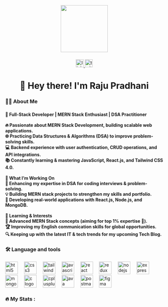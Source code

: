 <div align="center">
  <img height="150" src="[https://i.gifer.com/JXA0.gif](https://img.freepik.com/free-photo/rear-view-programmer-working-all-night-long_1098-18697.jpg?t=st=1741688249~exp=1741691849~hmac=d8bce0aac65118eecf0a18221268e0a04c6e040d4c73ea71ddf0ca29abe74a8f&w=1380)"  />
</div>

###

<div align="center">
  <a href="https://www.linkedin.com/in/raju-pradhani-321251335" target="_blank">
    <img src="https://img.shields.io/static/v1?message=LinkedIn&logo=linkedin&label=&color=0077B5&logoColor=white&labelColor=&style=for-the-badge" height="25" alt="linkedin logo"  />
  </a>
  <a href="https://x.com/RajuPradhani3" target="_blank">
    <img src="https://img.shields.io/static/v1?message=Twitter&logo=twitter&label=&color=1DA1F2&logoColor=white&labelColor=&style=for-the-badge" height="25" alt="twitter logo"  />
  </a>
</div>

###

<h1 align="center">👋 Hey there! I'm Raju Pradhani</h1>

###

<h3 align="left">👩‍💻  About Me</h3>

###

<h4 align="left">🚀 Full-Stack Developer | MERN Stack Enthusiast | DSA Practitioner<br><br>🔥 Passionate about MERN Stack Development, building scalable web applications.<br>🌐 Practicing Data Structures & Algorithms (DSA) to improve problem-solving skills.<br>💻 Backend experience with user authentication, CRUD operations, and API integrations.<br>📚 Constantly learning & mastering JavaScript, React.js, and Tailwind CSS 4.0.<br><br>📌 What I’m Working On<br>🚀 Enhancing my expertise in DSA for coding interviews & problem-solving.<br>💡 Building MERN stack projects to strengthen my skills and portfolio.<br>🎯 Developing real-world applications with React.js, Node.js, and MongoDB.<br><br>📖 Learning & Interests<br>📌 Advanced MERN Stack concepts (aiming for top 1% expertise 💯).<br>🏆 Improving my English communication skills for global opportunities.<br>🔍 Keeping up with the latest IT & tech trends for my upcoming Tech Blog.</h4>

###

<h3 align="left">🛠 Language and tools</h3>

###

<div align="left">
  <img src="https://cdn.jsdelivr.net/gh/devicons/devicon/icons/html5/html5-original.svg" height="40" alt="html5 logo"  />
  <img width="12" />
  <img src="https://cdn.jsdelivr.net/gh/devicons/devicon/icons/css3/css3-original.svg" height="40" alt="css3 logo"  />
  <img width="12" />
  <img src="https://cdn.jsdelivr.net/gh/devicons/devicon/icons/tailwindcss/tailwindcss-original-wordmark.svg" height="40" alt="tailwindcss logo"  />
  <img width="12" />
  <img src="https://cdn.jsdelivr.net/gh/devicons/devicon/icons/javascript/javascript-original.svg" height="40" alt="javascript logo"  />
  <img width="12" />
  <img src="https://cdn.jsdelivr.net/gh/devicons/devicon/icons/react/react-original.svg" height="40" alt="react logo"  />
  <img width="12" />
  <img src="https://cdn.jsdelivr.net/gh/devicons/devicon/icons/redux/redux-original.svg" height="40" alt="redux logo"  />
  <img width="12" />
  <img src="https://cdn.jsdelivr.net/gh/devicons/devicon/icons/nodejs/nodejs-original.svg" height="40" alt="nodejs logo"  />
  <img width="12" />
  <img src="https://cdn.jsdelivr.net/gh/devicons/devicon/icons/express/express-original.svg" height="40" alt="express logo"  />
  <img width="12" />
  <img src="https://cdn.jsdelivr.net/gh/devicons/devicon/icons/mongodb/mongodb-original.svg" height="40" alt="mongodb logo"  />
  <img width="12" />
  <img src="https://cdn.jsdelivr.net/gh/devicons/devicon/icons/c/c-original.svg" height="40" alt="c logo"  />
  <img width="12" />
  <img src="https://cdn.jsdelivr.net/gh/devicons/devicon/icons/cplusplus/cplusplus-original.svg" height="40" alt="cplusplus logo"  />
  <img width="12" />
  <img src="https://cdn.jsdelivr.net/gh/devicons/devicon/icons/java/java-original.svg" height="40" alt="java logo"  />
  <img width="12" />
  <img src="https://skillicons.dev/icons?i=postman" height="40" alt="postman logo"  />
  <img width="12" />
  <img src="https://skillicons.dev/icons?i=figma" height="40" alt="figma logo"  />
</div>

###

<h3 align="left">🔥   My Stats :</h3>

###
